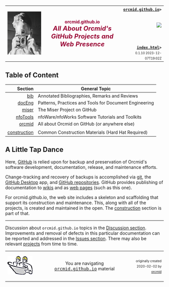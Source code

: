 <!-- index.md 0.1.10                 UTF-8                         2023-12-07
     ----1----|----2----|----3----|----4----|----5----|----6----|----7----|--*
     -->
<table border="0" width="100%">
  <tr>
    <td width="25%" align="left" height="6">
        <a href="./" target="_top">
           <img border="0" src="images/F56xx04-SelfPortrait2-logo.png"
                width="172" height="137"
                alt="Self Portrait 2 - photographer in mirror"
                longdesc="An early selfie taken with my first SLR, a Praktika"
                />
        </a>
    </td>
    <td width="50%" height="6">
      <p align="center"><strong><font color="#990033">orcmid.github.io<br /><big><big><em>
		All About Orcmid's GitHub Projects and Web Presence</em></big></big></font></strong>
      </p>
    </td>
    <td width="25%" valign="middle" align="right">
      <b><code><a href="./" target="top">orcmid.github.io</a>&gt;
      </code></b>
      <br /><br />
      <a href="https://clustrmaps.com/site/1bw9w" title="Visit tracker">
            <img src="//www.clustrmaps.com/map_v2.png?d=3-2eQV4fOuelVHp_YtztZ0hl9Uj4ei9zLKw_nRgCgyM&cl=ffffff" />
      </a>
      <br /><br />
      <b><code>
         <a href="index.html" target="_top">index.html</a>&gt;</code></b>
      <br />
      <small><small>
        0.1.10 2023-12-07T19:02Z<!-- MAINTAIN THIS MANUALLY -->
      </small></small>
      </td>
  </tr>
</table>

## Table of Content

| **Section** |  **General Topic** |
|   --:       |  ---               |
| [bib](bib/) | Annotated Bibliographies, Remarks and Reviews |
| [docEng](docEng/) | Patterns, Practices and Tools for Document Engineering |
| [miser](miser/) | The Miser Project on GitHub |
| [nfoTools](nfoTools/) | nfoWare/nfoWorks Software Tutorials and Toolkits|
| [orcmid](orcmid/) | All about Orcmid on GitHub (or anywhere else)|
| | |
| [construction](construction/) | Common Construction Materials (Hard Hat Required)|

## A Little Tap Dance

Here, [GitHub](https://github.com) is relied upon for backup and preservation
of Orcmid's software development, documentation, release, and maintenance
efforts.

Change-tracking and recovery of backups is accomplished via
[git](https://en.wikipedia.org/wiki/Git), the
[GitHub Desktop](https://docs.github.com/en/desktop) app, and
[GitHub repositories](https://docs.github.com/en/get-started/quickstart/hello-world).
GitHub provides publishing
of documentation to [wikis](https://docs.github.com/en/communities/documenting-your-project-with-wikis/about-wikis) and as
[web pages](https://pages.github.com/) (such as this one).

For orcmid.github.io, the web site includes a skeleton and scaffolding that
support its construction and maintenance.  This, along with all of the
projects, is created and maintained in the open.  The
[construction](construction/) section is part of that.

----

Discussion about `orcmid.github.io` topics in the
[Discussion section](https://github.com/orcmid/orcmid.github.io/discussions).
Improvements and removal of defects in this particular documentation can be
reported and addressed in the
[Issues section](https://github.com/orcmid/orcmid.github.io/issues).  There
may also be relevant
[projects](https://github.com/orcmid/orcmid.github.io/projects)
from time to time.

<table border="0" cellspacing="3" width="100%">
  <tr>
    <td width="25%">
      <p>
		<a href="index.htm">
		<img border="0" src="images/hardhat-thumb.gif" width="80" height="60" alt="Construction Zone (Hard Hat Area)"></a></p>
    </td>
    <td width="50%" valign="middle" align="center">
      You are navigating <a href="./"><tt>orcmid.github.io</tt></a> material
    </td>
    <td width="25%">
      <p align="right"><font size="-2">originally created 2020-02-02 by
		<a href="orcmid/">orcmid</a></font></p>
    </td>
  </tr>
</table>
<!--

      0.1.10 2023-12-07T19:02Z Fix simple typo
      0.1.9 2023-12-05T20:39Z Simplification
      0.1.8 2023-12-05T16:19Z Cutting back on details, defer to construction/
      0.1.7 2023-12-05T00:17Z One last try at smoothing
      0.1.6 2023-12-04T21:05Z Smoothing further
      0.1.5 2023-12-04T19:27Z More reshuffling and a small fix
      0.1.4 2023-12-04T18:44Z Reshuffling for better flow
      0.1.3 2023-12-03T17:09Z Still struggling to get the working just right
      0.1.2 2023-12-03T16:20Z More wordsmithing
      0.1.1 2023-12-01T20:55Z Touch-ups
      0.1.0 2023-12-01T20:07Z Convert to hybrid form, touch-up
      0.0.8 2023-11-26T01:07Z Add bib/ entry
      0.0.7 2023-08-30T03:51Z Rename from README.md and smooth over
      0.0.6 2023-08-28T16:42Z Clarify what and where of this material
      0.0.5 2023-08-28T16:27Z Reflect some ponderings/musings
      0.0.4 2023-08-18T02:41Z Add orcmid/ as a local section here
      0.0.3 2023-08-18T02:10Z Correct link to projects (issue #2)
      0.0.2 2023-08-18T00:33Z touch-ups
      0.0.1 2023-08-17T16:59Z updated placeholder to introduce how this all
            fits with GitHub Pages at <https://orcmid.github.io>.  Borrowed
            from nfoTools/docs/index.md 0.0.12
      0.0.0 2020-02-22 Initial Commit

      -->
